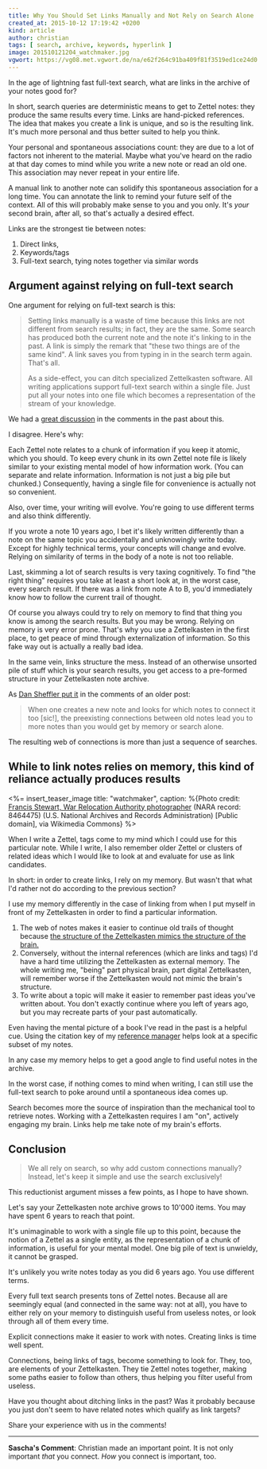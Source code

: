 ```yaml
---
title: Why You Should Set Links Manually and Not Rely on Search Alone
created_at: 2015-10-12 17:19:42 +0200
kind: article
author: christian
tags: [ search, archive, keywords, hyperlink ]
image: 201510121204_watchmaker.jpg
vgwort: https://vg08.met.vgwort.de/na/e62f264c91ba409f81f3519ed1ce24d0
---
```




In the age of lightning fast full-text search, what are links in the archive of your notes good for? 

In short, search queries are deterministic means to get to Zettel notes: they produce the same results every time. Links are hand-picked references. The idea that makes you create a link is unique, and so is the resulting link. It's much more personal and thus better suited to help you think.

Your personal and spontaneous associations count: they are due to a lot of factors not inherent to the material. Maybe what you've heard on the radio at that day comes to mind while you write a new note or read an old one. This association may never repeat in your entire life.

A manual link to another note can solidify this spontaneous association for a long time. You can annotate the link to remind your future self of the context. All of this will probably make sense to you and you only. It's _your_ second brain, after all, so that's actually a desired effect.

Links are the strongest tie between notes: 

1. Direct links,
2. Keywords/tags
3. Full-text search, tying notes together via similar words

## Argument against relying on full-text search

<!--ct: 201411221745 Argumente gegen Verlass auf Volltextsuche im Zettelkasten -->

One argument for relying on full-text search is this: 

> Setting links manually is a waste of time because this links are not different from search results; in fact, they are the same. Some search has produced both the current note and the note it's linking to in the past. A link is simply the remark that "these two things are of the same kind". A link saves you from typing in in the search term again. That's all.
>
> As a side-effect, you can ditch specialized Zettelkasten software. All writing applications support full-text search within a single file. Just put all your notes into one file which becomes a representation of the stream of your knowledge.

We had a [great discussion][oldpost] in the comments in the past about this.

I disagree. Here's why:

<!--ct: TODO wenn ein Artikel über Atomizität steht, hier verlinken-->
Each Zettel note relates to a chunk of information if you keep it atomic, which you should. To keep every chunk in its own Zettel note file is likely similar to your existing mental model of how information work. (You can separate and relate information. Information is not just a big pile but chunked.) Consequently, having a single file for convenience is actually not so convenient.

Also, over time, your writing will evolve. You're going to use different terms and also think differently.

If you wrote a note 10 years ago, I bet it's likely written differently than a note on the same topic you accidentally and unknowingly write today. Except for highly technical terms, your concepts will change and evolve. Relying on similarity of terms in the body of a note is not too reliable.

Last, skimming a lot of search results is very taxing cognitively. To find "the right thing" requires you take at least a short look at, in the worst case, every search result. If there was a link from note A to B, you'd immediately know how to follow the current trail of thought.

Of course you always could try to rely on memory to find that thing you know is among the search results. But you may be wrong. Relying on memory is very error prone. That's why you use a Zettelkasten in the first place, to get peace of mind through externalization of information. So this fake way out is actually a really bad idea.

In the same vein, links structure the mess. Instead of an otherwise unsorted pile of stuff which is your search results, you get access to a pre-formed structure in your Zettelkasten note archive.

As [Dan Sheffler put it][dan] in the comments of an older post: 

> When one creates a new note and looks for which notes to connect it too \[sic!\], the preexisting connections between old notes lead you to more notes than you would get by memory or search alone.

The resulting web of connections is more than just a sequence of searches.

[oldpost]: http://zettelkasten.de/posts/zettel-nature-two-forms/#comment-1705103268
[dan]: http://zettelkasten.de/posts/zettel-nature-two-forms/#comment-2126565315

## While to link notes relies on memory, this kind of reliance actually produces results

<%= insert_teaser_image title: "watchmaker", caption: %{Photo credit: <a href="https://commons.wikimedia.org/wiki/File%3AMinidoka_Relocation_Center%2C_Minidoka%2C_Washington._Watch_repair_shop._Sokichi_Hoshide%2C_head_watch-maker._-_NARA_-_536542.jpg">Francis Stewart, War Relocation Authority photographer</a> (NARA record: 8464475) (U.S. National Archives and Records Administration) [Public domain], via Wikimedia Commons} %>

<!--ct: (201411221750 Mehrwert von Links im Zettelkasten) -->

<!--ct: 201411221802 Wie ich Zettel miteinander verknüpfe-->

When I write a Zettel, tags come to my mind which I could use for this particular note. While I write, I also remember older Zettel or clusters of related ideas which I would like to look at and evaluate for use as link candidates.

In short: in order to create links, I rely on my memory. But wasn't that what I'd rather not do according to the previous section?

I use my memory differently in the case of linking from when I put myself in front of my Zettelkasten in order to find a particular information.

1. The web of notes makes it easier to continue old trails of thought because [the structure of the Zettelkasten mimics the structure of the brain.][brain]
2. Conversely, without the internal references (which are links and tags) I'd have a hard time utilizing the Zettelkasten as external memory. The whole writing me, "being" part physical brain, part digital Zettelkasten, will remember worse if the Zettelkasten would not mimic the brain's structure.
3. To write about a topic will make it easier to remember past ideas you've written about. You don't exactly continue where you left of years ago, but you may recreate parts of your past automatically.

[brain]: /posts/extend-your-mind-and-memory-with-a-zettelkasten/
[refman]: /posts/bibliography-zettelkasten/

Even having the mental picture of a book I've read in the past is a helpful cue. Using the citation key of my [reference manager][refman] helps look at a specific subset of my notes.

In any case my memory helps to get a good angle to find useful notes in the archive.

In the worst case, if nothing comes to mind when writing, I can still use the full-text search to poke around until a spontaneous idea comes up.

Search becomes more the source of inspiration than the mechanical tool to retrieve notes. Working with a Zettelkasten requires I am "on", actively engaging my brain. Links help me take note of my brain's efforts.

<!--ct: Source <http://zettelkasten.de/posts/zettel-nature-two-forms/#comment-1706927525>
-->


## Conclusion

> We all rely on search, so why add custom connections manually? Instead, let's keep it simple and use the search exclusively!

This reductionist argument misses a few points, as I hope to have shown.

Let's say your Zettelkasten note archive grows to 10'000 items. You may have spent 6 years to reach that point.

It's unimaginable to work with a single file up to this point, because the notion of a Zettel as a single entity, as the representation of a chunk of information, is useful for your mental model. One big pile of text is unwieldy, it cannot be grasped.

It's unlikely you write notes today as you did 6 years ago. You use different terms.

Every full text search presents tons of Zettel notes. Because all are seemingly equal (and connected in the same way: not at all), you have to either rely on your memory to distinguish useful from useless notes, or look through all of them every time.

Explicit connections make it easier to work with notes. Creating links is time well spent.

Connections, being links of tags, become something to look for. They, too, are elements of your Zettelkasten. They tie Zettel notes together, making some paths easier to follow than others, thus helping you filter useful from useless.

Have you thought about ditching links in the past? Was it probably because you just don't seem to have related notes which qualify as link targets?

Share your experience with us in the comments!

---

**Sascha's Comment**: Christian made an important point. It is not only important *that* you connect. *How* you connect is important, too. 
